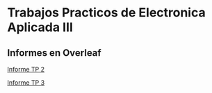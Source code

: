 # Trabajos Practicos de Electronica Aplicada III
## Informes en Overleaf
[Informe TP 2](https://www.overleaf.com/read/tjvpynysxrcc)

[Informe TP 3](https://www.overleaf.com/read/gmnhgwcmfdtn)
